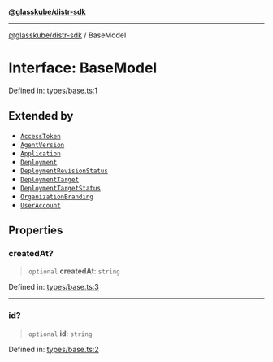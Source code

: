[**@glasskube/distr-sdk**](../README.md)

---

[@glasskube/distr-sdk](../README.md) / BaseModel

# Interface: BaseModel

Defined in: [types/base.ts:1](https://github.com/glasskube/distr/blob/6a35007de6a2b1a70636ce4347f91486536bfef5/sdk/js/src/types/base.ts#L1)

## Extended by

- [`AccessToken`](AccessToken.md)
- [`AgentVersion`](AgentVersion.md)
- [`Application`](Application.md)
- [`Deployment`](Deployment.md)
- [`DeploymentRevisionStatus`](DeploymentRevisionStatus.md)
- [`DeploymentTarget`](DeploymentTarget.md)
- [`DeploymentTargetStatus`](DeploymentTargetStatus.md)
- [`OrganizationBranding`](OrganizationBranding.md)
- [`UserAccount`](UserAccount.md)

## Properties

### createdAt?

> `optional` **createdAt**: `string`

Defined in: [types/base.ts:3](https://github.com/glasskube/distr/blob/6a35007de6a2b1a70636ce4347f91486536bfef5/sdk/js/src/types/base.ts#L3)

---

### id?

> `optional` **id**: `string`

Defined in: [types/base.ts:2](https://github.com/glasskube/distr/blob/6a35007de6a2b1a70636ce4347f91486536bfef5/sdk/js/src/types/base.ts#L2)
